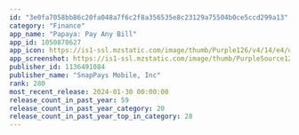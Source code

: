 ```yaml
---
id: "3e0fa7058bb86c20fa048a7f6c2f8a356535e8c23129a75504b0ce5ccd299a13"
category: "Finance"
app_name: "Papaya: Pay Any Bill"
app_id: 1050870627
app_icon: https://is1-ssl.mzstatic.com/image/thumb/Purple126/v4/14/e4/d0/14e4d090-53c2-84ab-2361-1e47c469c1c2/AppIcon-0-0-1x_U007emarketing-0-7-0-P3-85-220.png/1024x1024bb.png
app_screenshot: https://is1-ssl.mzstatic.com/image/thumb/PurpleSource124/v4/bc/79/db/bc79dbe2-d037-c399-e766-feef73fc6d23/95896163-be15-467d-959b-c8b86bc7848f_6.5_-_screen_1.jpg/1284x2778bb.png
publisher_id: 1136491084
publisher_name: "SnapPays Mobile, Inc"
rank: 280
most_recent_release: 2024-01-30 00:00:00
release_count_in_past_year: 59
release_count_in_past_year_category: 20
release_count_in_past_year_top_in_category: 28
---
```

